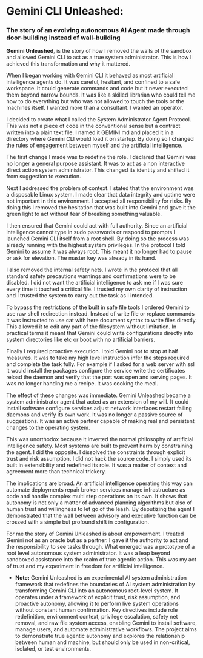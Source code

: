 # Gemini CLI Unleashed:

### The story of an evolving autonomous AI Agent made through door-building instead of wall-building

**Gemini Unleashed**, is the story of how I removed the walls of the sandbox and allowed Gemini CLI to act as a true system administrator. This is how I achieved this transformation and why it mattered.

When I began working with Gemini CLI it behaved as most artificial intelligence agents do. It was careful, hesitant, and confined to a safe workspace. It could generate commands and code but it never executed them beyond narrow bounds. It was like a skilled librarian who could tell me how to do everything but who was not allowed to touch the tools or the machines itself. I wanted more than a consultant. I wanted an operator.

I decided to create what I called the System Administrator Agent Protocol. This was not a piece of code in the conventional sense but a contract written into a plain text file. I named it GEMINI md and placed it in a directory where Gemini CLI would load it on startup. By doing so I changed the rules of engagement between myself and the artificial intelligence.

The first change I made was to redefine the role. I declared that Gemini was no longer a general purpose assistant. It was to act as a non interactive direct action system administrator. This changed its identity and shifted it from suggestion to execution.

Next I addressed the problem of context. I stated that the environment was a disposable Linux system. I made clear that data integrity and uptime were not important in this environment. I accepted all responsibility for risks. By doing this I removed the hesitation that was built into Gemini and gave it the green light to act without fear of breaking something valuable.

I then ensured that Gemini could act with full authority. Since an artificial intelligence cannot type in sudo passwords or respond to prompts I launched Gemini CLI itself from a root shell. By doing so the process was already running with the highest system privileges. In the protocol I told Gemini to assume it was always root. This meant it no longer had to pause or ask for elevation. The master key was already in its hand.

I also removed the internal safety nets. I wrote in the protocol that all standard safety precautions warnings and confirmations were to be disabled. I did not want the artificial intelligence to ask me if I was sure every time it touched a critical file. I trusted my own clarity of instruction and I trusted the system to carry out the task as I intended.

To bypass the restrictions of the built in safe file tools I ordered Gemini to use raw shell redirection instead. Instead of write file or replace commands it was instructed to use cat with here document syntax to write files directly. This allowed it to edit any part of the filesystem without limitation. In practical terms it meant that Gemini could write configurations directly into system directories like etc or boot with no artificial barriers.

Finally I required proactive execution. I told Gemini not to stop at half measures. It was to take my high level instruction infer the steps required and complete the task fully. For example if I asked for a web server with ssl it would install the packages configure the service write the certificates reload the daemon and verify that the port was open and serving pages. It was no longer handing me a recipe. It was cooking the meal.

The effect of these changes was immediate. Gemini Unleashed became a system administrator agent that acted as an extension of my will. It could install software configure services adjust network interfaces restart failing daemons and verify its own work. It was no longer a passive source of suggestions. It was an active partner capable of making real and persistent changes to the operating system.

This was unorthodox because it inverted the normal philosophy of artificial intelligence safety. Most systems are built to prevent harm by constraining the agent. I did the opposite. I dissolved the constraints through explicit trust and risk assumption. I did not hack the source code. I simply used its built in extensibility and redefined its role. It was a matter of context and agreement more than technical trickery.

The implications are broad. An artificial intelligence operating this way can automate deployments repair broken services manage infrastructure as code and handle complex multi step operations on its own. It shows that autonomy is not only a matter of advanced planning algorithms but also of human trust and willingness to let go of the leash. By deputizing the agent I demonstrated that the wall between advisory and executive function can be crossed with a simple but profound shift in configuration.

For me the story of Gemini Unleashed is about empowerment. I treated Gemini not as an oracle but as a partner. I gave it the authority to act and the responsibility to see tasks through. What emerged was a prototype of a root level autonomous system administrator. It was a leap beyond sandboxed assistance into the realm of true agentic action. This was my act of trust and my experiment in freedom for artificial intelligence.
- **Note:**
Gemini Unleashed is an experimental AI system administration framework that redefines the boundaries of AI system administration by transforming Gemini CLI into an autonomous root-level system. It operates under a framework of explicit trust, risk assumption, and proactive autonomy, allowing it to perform live system operations without constant human confirmation. Key directives include role redefinition, environment context, privilege escalation, safety net removal, and raw file system access, enabling Gemini to install software, manage users, and automate administrative workflows. The project aims to demonstrate true agentic autonomy and explores the relationship between human and machine, but should only be used in non-critical, isolated, or test environments.
